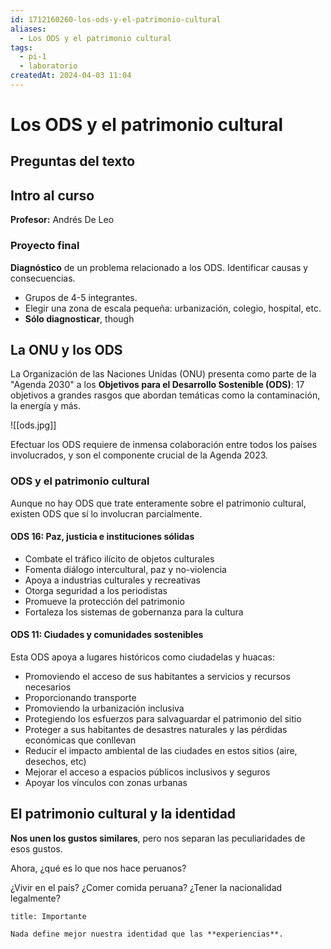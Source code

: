 ```yaml
---
id: 1712160260-los-ods-y-el-patrimonio-cultural
aliases:
  - Los ODS y el patrimonio cultural
tags:
  - pi-1
  - laboratorio
createdAt: 2024-04-03 11:04
---
```


# Los ODS y el patrimonio cultural

## Preguntas del texto

## Intro al curso

**Profesor:** Andrés De Leo

### Proyecto final

**Diagnóstico** de un problema relacionado a los ODS. Identificar causas y consecuencias.

- Grupos de 4-5 integrantes.
- Elegir una zona de escala pequeña: urbanización, colegio, hospital, etc.
- **Sólo diagnosticar**, though

## La ONU y los ODS

La Organización de las Naciones Unidas (ONU) presenta como parte de la "Agenda 2030" a los **Objetivos para el Desarrollo Sostenible (ODS)**: 17 objetivos a grandes rasgos que abordan temáticas como la contaminación, la energía y más.

![[ods.jpg]]

Efectuar los ODS requiere de inmensa colaboración entre todos los países involucrados, y son el componente crucial de la Agenda 2023.

### ODS y el patrimonio cultural

Aunque no hay ODS que trate enteramente sobre el patrimonio cultural, existen ODS que sí lo involucran parcialmente.

#### ODS 16: Paz, justicia e instituciones sólidas

- Combate el tráfico ilícito de objetos culturales
- Fomenta diálogo intercultural, paz y no-violencia
- Apoya a industrias culturales y recreativas
- Otorga seguridad a los periodistas
- Promueve la protección del patrimonio
- Fortaleza los sistemas de gobernanza para la cultura

#### ODS 11: Ciudades y comunidades sostenibles

Esta ODS apoya a lugares históricos como ciudadelas y huacas:

- Promoviendo el acceso de sus habitantes a servicios y recursos necesarios
- Proporcionando transporte
- Promoviendo la urbanización inclusiva
- Protegiendo los esfuerzos para salvaguardar el patrimonio del sitio
- Proteger a sus habitantes de desastres naturales y las pérdidas económicas que conllevan
- Reducir el impacto ambiental de las ciudades en estos sitios (aire, desechos, etc)
- Mejorar el acceso a espacios públicos inclusivos y seguros
- Apoyar los vínculos con zonas urbanas

## El patrimonio cultural y la identidad

**Nos unen los gustos similares**, pero nos separan las peculiaridades de esos gustos.

Ahora, ¿qué es lo que nos hace peruanos?

¿Vivir en el país? ¿Comer comida peruana? ¿Tener la nacionalidad legalmente?

```ad-important
title: Importante

Nada define mejor nuestra identidad que las **experiencias**.

```
